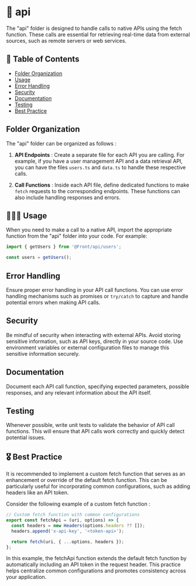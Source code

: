 # 📁 api

The "api" folder is designed to handle calls to native APIs using the fetch function. These calls are essential for retrieving real-time data from external sources, such as remote servers or web services.
## 📑 Table of Contents
  - [Folder Organization](#folder-organization)
  - [Usage](#usage)
  - [Error Handling](#error-handling)
  - [Security](#security)
  - [Documentation](#documentation)
  - [Testing](#testing)
  - [Best Practice](#best-practice)


## <span id="folder-organization">Folder Organization</span>

The "api" folder can be organized as follows :

1. **API Endpoints** : Create a separate file for each API you are calling. For example, if you have a user management API and a data retrieval API, you can have the files `users.ts`  and `data.ts`  to handle these respective calls.

2. **Call Functions** : Inside each API file, define dedicated functions to make `fetch` requests to the corresponding endpoints. These functions can also include handling responses and errors.

## <span id="usage">🧑🏻‍💻 Usage</span>

When you need to make a call to a native API, import the appropriate function from the "api" folder into your code. For example:

```javascript
import { getUsers } from '@Front/api/users';

const users = getUsers();
```

## <span id="error-handling">Error Handling</span>

Ensure proper error handling in your API call functions. You can use error handling mechanisms such as promises or `try/catch` to capture and handle potential errors when making API calls.

## <span id="security">Security</span>

Be mindful of security when interacting with external APIs. Avoid storing sensitive information, such as API keys, directly in your source code. Use environment variables or external configuration files to manage this sensitive information securely.

## <span id="documentation">Documentation</span>

Document each API call function, specifying expected parameters, possible responses, and any relevant information about the API itself.

## <span id="testing">Testing</span>

Whenever possible, write unit tests to validate the behavior of API call functions. This will ensure that API calls work correctly and quickly detect potential issues.

## <span id="best-practice">🎖️ Best Practice</span>

It is recommended to implement a custom fetch function that serves as an enhancement or override of the default fetch function. This can be particularly useful for incorporating common configurations, such as adding headers like an API token.

Consider the following example of a custom fetch function :

```javascript
// Custom fetch function with common configurations
export const fetchApi = (uri, options) => {
  const headers = new Headers(options.headers ?? []);
  headers.append('x-api-key', '<token-api>');

  return fetch(uri, { ...options, headers });
};
```

In this example, the fetchApi function extends the default fetch function by automatically including an API token in the request header. This practice helps centralize common configurations and promotes consistency across your application.